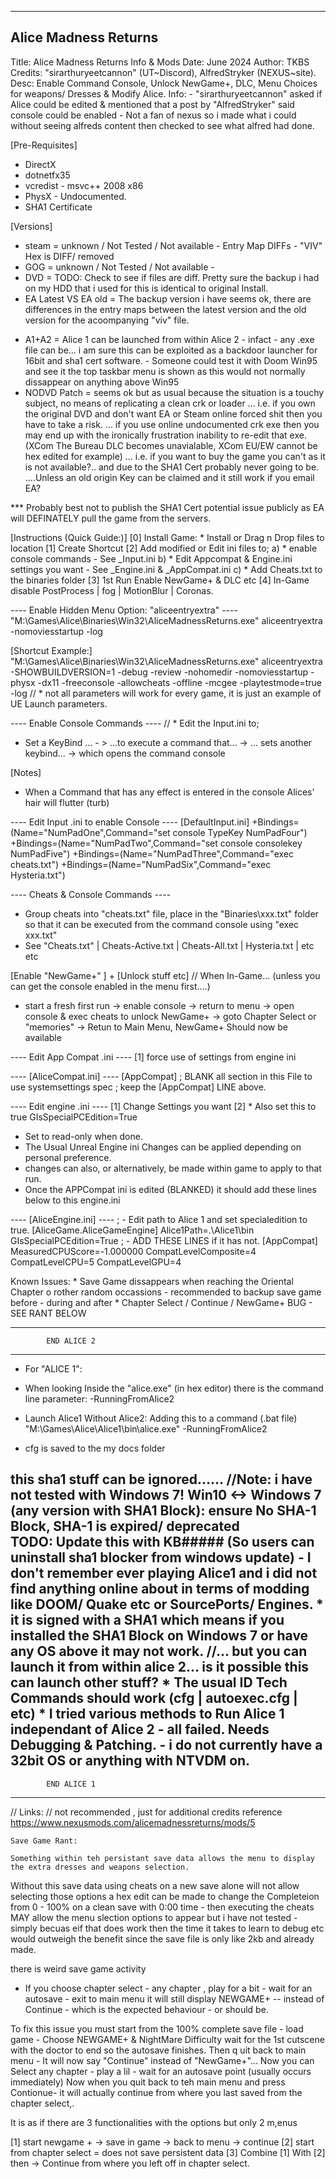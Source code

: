 ----------------------------
Alice Madness Returns
----------------------------
Title:		Alice Madness Returns Info & Mods
Date:		June 2024
Author:		TKBS 
Credits:	"sirarthuryeetcannon" (UT~Discord), AlfredStryker (NEXUS~site).
Desc:		Enable Command Console, Unlock NewGame+, DLC, Menu Choices for weapons/ Dresses & Modify Alice.
Info:		- "sirarthuryeetcannon" asked if Alice could be edited & mentioned that a post by "AlfredStryker" said console could be enabled
			- Not a fan of nexus so i made what i could without seeing alfreds content then checked to see what alfred had done.

[Pre-Requisites]
* DirectX
* dotnetfx35
* vcredist - msvc++ 2008 x86
* PhysX - Undocumented.
* SHA1 Certificate

[Versions]
- steam 				= unknown / Not Tested / Not available - Entry Map DIFFs - "VIV" Hex is DIFF/ removed
- GOG 					= unknown / Not Tested / Not available - 
- DVD 					= TODO: Check to see if files are diff. Pretty sure the backup i had on my HDD that i used for this is identical to original Install.  
- EA Latest VS EA old 	= The backup version i have seems ok, there are differences in the entry maps between the latest version and the old version for the acoompanying "viv" file.
* A1+A2 				= Alice 1 can be launched from within Alice 2 - infact - any .exe file can be... i am sure this can be exploited as a backdoor launcher for 16bit and sha1 cert software.
						- Someone could test it with Doom Win95 and see it the top taskbar menu is shown as this would not normally dissappear on anything above Win95 
* NODVD Patch 			= seems ok but as usual because the situation is a touchy subject, no means of replicating a clean crk or loader 
						... i.e. if you own the original DVD and don't want EA or Steam online forced shit then you have to take a risk.
								... if you use online undocumented crk exe then you may end up with the ironically frustration inability to re-edit that exe. (XCom The Bureau DLC becomes unavialable, XCom EU/EW cannot be hex edited for example)
						... i.e. if you want to buy the game you can't as it is not available?.. and due to the SHA1 Cert probably never going to be.
								....Unless an old origin Key can be claimed and it still work if you email EA?
								
*** Probably best not to publish the SHA1 Cert potential issue publicly as EA will DEFINATELY pull the game from the servers.

							
[Instructions (Quick Guide:)]
[0] Install Game: * Install or Drag n Drop files to location
[1] Create Shortcut 
[2] Add modified or Edit ini files to;
	a) * enable console commands							- See _Input.ini
	b) * Edit Appcompat & Engine.ini settings you want		- See _Engine.ini & _AppCompat.ini 
	c) * Add Cheats.txt to the binaries folder
[3] 1st Run Enable NewGame+ & DLC etc
[4] In-Game disable PostProcess | fog | MotionBlur | Coronas.

---- Enable Hidden Menu Option: "aliceentryextra" ----
"M:\Games\Alice\Binaries\Win32\AliceMadnessReturns.exe" aliceentryextra -nomoviesstartup -log
 
[Shortcut Example:]
"M:\Games\Alice\Binaries\Win32\AliceMadnessReturns.exe" aliceentryextra -SHOWBUILDVERSION=1 -debug -review -nohomedir -nomoviesstartup -physx -dx11 -freeconsole -allowcheats -offline -mcgee -playtestmode=true -log
// * not all parameters will work for every game,  it is just an example of UE Launch parameters.

---- Enable Console Commands ----
// * Edit the Input.ini to;
* Set a KeyBind ... - > ...to execute a command that... -> ... sets another keybind... -> which opens the command console

[Notes]
* When a Command that has any effect is entered in the console Alices' hair will flutter (turb)

---- Edit Input .ini to enable Console ----
[DefaultInput.ini]
+Bindings=(Name="NumPadOne",Command="set console TypeKey NumPadFour")
+Bindings=(Name="NumPadTwo",Command="set console consolekey NumPadFive")
+Bindings=(Name="NumPadThree",Command="exec cheats.txt")
+Bindings=(Name="NumPadSix",Command="exec Hysteria.txt")

---- Cheats & Console Commands ----
* Group cheats into "cheats.txt" file, place in the "Binaries\xxx.txt" folder so that it can be executed from the command console using "exec xxx.txt"
* See "Cheats.txt" | Cheats-Active.txt | Cheats-All.txt | Hysteria.txt | etc etc 

[Enable "NewGame+" ]  + [Unlock stuff etc]
// When In-Game... (unless you can get the console enabled in the menu first....)
* start a fresh first run -> enable console -> return to menu -> open console & exec cheats to unlock NewGame+ -> goto Chapter Select or "memories" -> Retun to Main Menu, NewGame+ Should now be available

---- Edit App Compat .ini ----
[1] force use of settings from engine ini

---- [AliceCompat.ini] ---- 
[AppCompat]
; BLANK all section in this File to use systemsettings spec
; keep the [AppCompat] LINE above.

---- Edit engine .ini ----
[1] Change Settings you want
[2] * Also set this to true
	GIsSpecialPCEdition=True
* Set to read-only when done.
* The Usual Unreal Engine ini Changes can be applied depending on personal preference.
* changes can also, or alternatively, be made within game to apply to that run.
* Once the APPCompat ini is edited (BLANKED) it should add these lines below to this engine.ini 

---- [AliceEngine.ini] ----
; - Edit path to Alice 1 and set specialedition to true.
[AliceGame.AliceGameEngine]
Alice1Path=.\Alice1\bin
GIsSpecialPCEdition=True
; - ADD THESE LINES if it has not.
[AppCompat]
MeasuredCPUScore=-1.000000
CompatLevelComposite=4
CompatLevelCPU=5
CompatLevelGPU=4


Known Issues:
	* Save Game dissappears when reaching the Oriental Chapter o rother random occassions 
	- recommended to backup save game before - during and after
	* Chapter Select / Continue / NewGame+ BUG - SEE RANT BELOW
	
-------------------------------------------------------------------------------------------
			END ALICE 2 
-------------------------------------------------------------------------------------------

* For "ALICE 1": 

* When looking Inside the "alice.exe" (in hex editor) there is the command line parameter:
	-RunningFromAlice2
	
* Launch Alice1 Without Alice2: Adding this to a command (.bat file) 
"M:\Games\Alice\Alice1\bin\alice.exe" -RunningFromAlice2

* cfg is saved to the my docs folder 
	
this sha1 stuff can be ignored......
					//Note: i have not tested with Windows 7!
						Win10 <-> Windows 7 (any version with SHA1 Block): ensure No SHA-1 Block, SHA-1 is expired/ deprecated  
				TODO:	Update this with KB##### (So users can uninstall sha1 blocker from windows update) 
						- I don't remember ever playing Alice1 and i did not find anything online about in terms of modding like DOOM/ Quake etc or SourcePorts/ Engines.
						* it is signed with a SHA1 which means if you installed the SHA1 Block on Windows 7 or have any OS above it may not work.
						//... but you can launch it from within alice 2... is it possible this can launch other stuff?
						* The usual ID Tech Commands should work (cfg | autoexec.cfg | etc)
						* I tried various methods to Run Alice 1 independant of Alice 2  - all failed. Needs Debugging & Patching.
						- i do not currently have a 32bit OS or anything with NTVDM on.
-------------------------------------------------------------------------------------------
			END ALICE 1 
-------------------------------------------------------------------------------------------

// Links:	// not recommended , just for additional credits reference
https://www.nexusmods.com/alicemadnessreturns/mods/5









	Save Game Rant:
	
	Something within teh persistant save data allows the menu to display the extra dresses and weapons selection.
Without this save data using cheats on a new save alone will not allow selecting those options
a hex edit can be made to change the Completeion from 0 - 100% on a clean save with 0:00 time - then executing the cheats MAY allow the menu slection options to appear but i have not tested - simply becuas eif that does work then the time it takes to learn to debug etc would outweigh the benefit since the save file is only like 2kb and already made.


there is weird save game activity

- If you choose chapter select - any chapter , play for a bit - wait for an autosave - exit to main menu 
it will still display NEWGAME+ -- instead of Continue - which is the expected behaviour - or should be.

To fix this issue you must start from the 100% complete save file - load game - Choose NEWGAME+ & NightMare Difficulty wait for the 1st cutscene with the doctor to end so the autosave finishes. Then q	uit back to main menu - It will now say "Continue" instead of "NewGame+"... Now you can Select any chapter - play a lil - wait for an autosave point (usually occurs immediately) Now when you quit back to teh main menu and press Contionue- it will actually continue from where you last saved from the chapter select,.


It is as if there are 3 functionalities with the options but only 2 m,enus

[1] start newgame + -> save in game -> back to menu -> continue
[2] start from chapter select = does not save persistent data 
[3] Combine [1] With [2] then -> Continue from where you left off in chapter select.